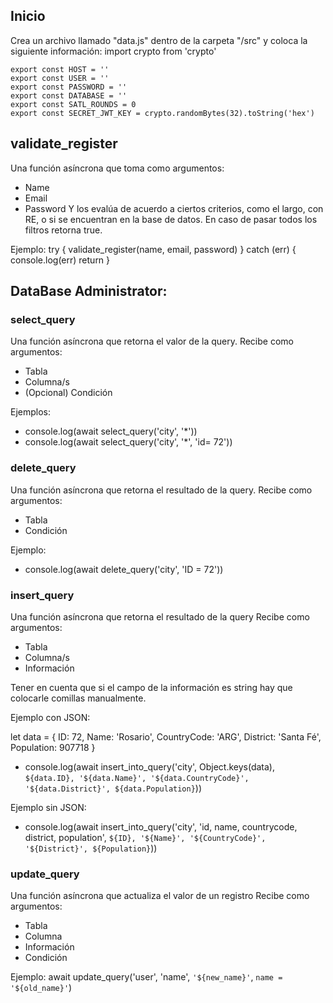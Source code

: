 ## Inicio
Crea un archivo llamado "data.js" dentro de la carpeta "/src" y coloca la siguiente información:
    import crypto from 'crypto'

    export const HOST = ''
    export const USER = ''
    export const PASSWORD = ''
    export const DATABASE = ''
    export const SATL_ROUNDS = 0
    export const SECRET_JWT_KEY = crypto.randomBytes(32).toString('hex')

## validate_register
Una función asíncrona que toma como argumentos:
- Name
- Email
- Password
Y los evalúa de acuerdo a ciertos criterios, como el largo, con RE, o si se encuentran en la base de datos.
En caso de pasar todos los filtros retorna true.

Ejemplo:
try {
    validate_register(name, email, password)
} catch (err) {
    console.log(err)
    return
}

## DataBase Administrator:

### select_query
Una función asíncrona que retorna el valor de la query.
Recibe como argumentos:
- Tabla
- Columna/s
- (Opcional) Condición

Ejemplos:
- console.log(await select_query('city', '*'))
- console.log(await select_query('city', '*', 'id= 72'))

### delete_query
Una función asíncrona que retorna el resultado de la query.
Recibe como argumentos:
- Tabla
- Condición

Ejemplo:
- console.log(await delete_query('city', 'ID = 72'))

### insert_query
Una función asíncrona que retorna el resultado de la query
Recibe como argumentos:
- Tabla
- Columna/s
- Información

Tener en cuenta que si el campo de la información es string hay que colocarle comillas manualmente.

Ejemplo con JSON:

let data = {
    ID: 72,
    Name: 'Rosario',
    CountryCode: 'ARG',
    District: 'Santa Fé',
    Population: 907718
}
- console.log(await insert_into_query('city', Object.keys(data), `${data.ID}, '${data.Name}', '${data.CountryCode}', '${data.District}', ${data.Population}`))


Ejemplo sin JSON:
- console.log(await insert_into_query('city', 'id, name, countrycode, district, population', `${ID}, '${Name}', '${CountryCode}', '${District}', ${Population}`))

### update_query
Una función asíncrona que actualiza el valor de un registro
Recibe como argumentos:
- Tabla
- Columna
- Información
- Condición

Ejemplo:
await update_query('user', 'name', `'${new_name}'`, `name = '${old_name}'`)